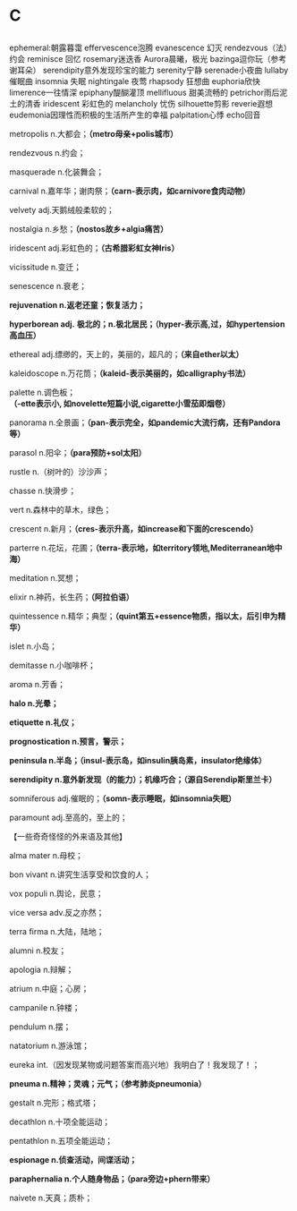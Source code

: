 # C

## 

 ephemeral:朝露暮霭 effervescence泡腾 evanescence 幻灭 rendezvous（法）约会 reminisce 回忆 rosemary迷迭香 Aurora晨曦，极光 bazinga逗你玩（参考谢耳朵） serendipity意外发现珍宝的能力 serenity宁静 serenade小夜曲 lullaby 催眠曲 insomnia 失眠 nightingale 夜莺 rhapsody 狂想曲 euphoria欣快 limerence一往情深 epiphany醍醐灌顶 mellifluous 甜美流畅的 petrichor雨后泥土的清香 iridescent 彩虹色的 melancholy 忧伤 silhouette剪影 reverie遐想 eudemonia因理性而积极的生活所产生的幸福 palpitation心悸 echo回音

metropolis n.大都会；**（metro母亲+polis城市）**

rendezvous n.约会；

masquerade n.化装舞会；

carnival n.嘉年华；谢肉祭；**（carn-表示肉，如carnivore食肉动物）**

velvety adj.天鹅绒般柔软的；

nostalgia n.乡愁；**（nostos故乡+algia痛苦）**

iridescent adj.彩虹色的；**（古希腊彩虹女神Iris）**

vicissitude n.变迁；

senescence n.衰老；

**rejuvenation n.返老还童；恢复活力；**

**hyperborean adj.** **极北的；n.极北居民；（hyper-表示高,过，如hypertension高血压）**

ethereal adj.缥缈的，天上的，美丽的，超凡的；**（来自ether以太）**

kaleidoscope n.万花筒；**（kaleid-表示美丽的，如calligraphy书法）**

palette n.调色板；**（-ette表示小, 如novelette短篇小说,cigarette小雪茄即烟卷）**

panorama n.全景画；**（pan-表示完全，如pandemic大流行病，还有Pandora等）**

parasol n.阳伞；**（para预防+sol太阳）**

rustle n.（树叶的）沙沙声；

chasse n.快滑步；

vert n.森林中的草木，绿色；

crescent n.新月；**（cres-表示升高，如increase和下面的crescendo）**

parterre n.花坛，花圃；**（terra-表示地，如territory领地,Mediterranean地中海）**

meditation n.冥想；

elixir n.神药，长生药；**（阿拉伯语）**

quintessence n.精华；典型；**（quint第五+essence物质，指以太，后引申为精华）**

islet n.小岛；

demitasse n.小咖啡杯；

aroma n.芳香；

**halo n.光晕；**

**etiquette n.礼仪；**

**prognostication n.预言，警示；**

**peninsula n.半岛；（insul-表示岛，如insulin胰岛素，insulator绝缘体）**

**serendipity n.意外新发现（的能力）；机缘巧合；（源自Serendip斯里兰卡）**

somniferous adj.催眠的；**（somn-表示睡眠，如insomnia失眠）**

paramount adj.至高的，至上的；

【一些奇奇怪怪的外来语及其他】

alma mater n.母校；

bon vivant n.讲究生活享受和饮食的人；

vox populi n.舆论，民意；

vice versa adv.反之亦然；

terra firma n.大陆，陆地；

alumni n.校友；

apologia n.辩解；

atrium n.中庭；心房；

campanile n.钟楼；

pendulum n.摆；

natatorium n.游泳馆；

eureka int.（因发现某物或问题答案而高兴地）我明白了！我发现了！；

**pneuma n.精神；灵魂；元气；（参考肺炎pneumonia）**

gestalt n.完形；格式塔；

decathlon n.十项全能运动；

pentathlon n.五项全能运动；

**espionage n.侦查活动，间谍活动；**

**paraphernalia n.个人随身物品；（para旁边+phern带来）**

naivete n.天真；质朴；

